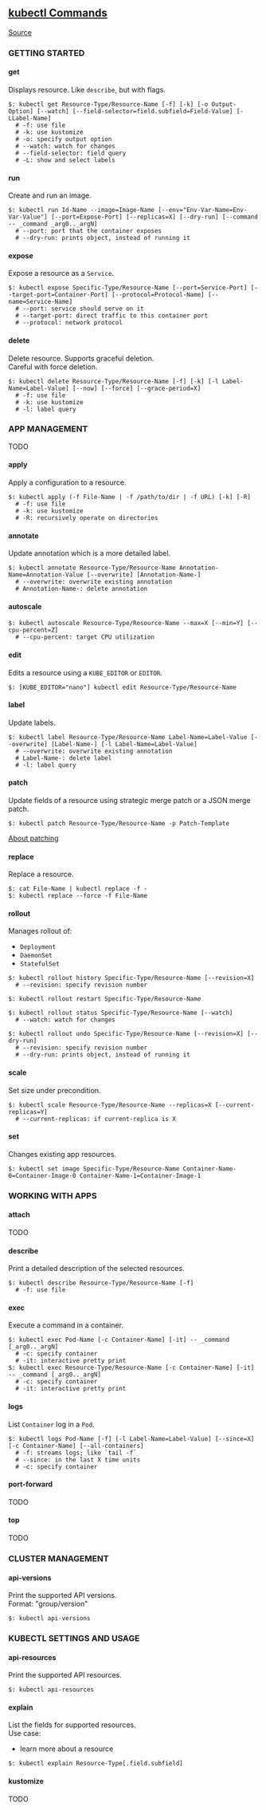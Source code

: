 ## [kubectl Commands](https://kubernetes.io/docs/reference/kubectl/kubectl-cmds/)

[Source](https://kubernetes.io/docs/reference/generated/kubectl/kubectl-commands)  

### GETTING STARTED

#### get

Displays resource. Like `describe`, but with flags.  

```
$: kubectl get Resource-Type/Resource-Name [-f] [-k] [-o Output-Option] [--watch] [--field-selector=field.subfield=Field-Value] [-LLabel-Name]
  # -f: use file
  # -k: use kustomize
  # -o: specify output option
  # --watch: watch for changes
  # --field-selector: field query
  # -L: show and select labels
```

#### run

Create and run an image.  

```
$: kubectl run Id-Name --image=Image-Name [--env="Env-Var-Name=Env-Var-Value"] [--port=Expose-Port] [--replicas=X] [--dry-run] [--command -- _command _arg0.._argN]
  # --port: port that the container exposes
  # --dry-run: prints object, instead of running it
```

#### expose

Expose a resource as a `Service`.  

```
$: kubectl expose Specific-Type/Resource-Name [--port=Service-Port] [--target-port=Container-Port] [--protocol=Protocol-Name] [--name=Service-Name]
  # --port: service should serve on it
  # --target-port: direct traffic to this container port
  # --protocol: network protocol
```

#### delete

Delete resource. Supports graceful deletion.  
Careful with force deletion.  

```
$: kubectl delete Resource-Type/Resource-Name [-f] [-k] [-l Label-Name=Label-Value] [--now] [--force] [--grace-period=X]
  # -f: use file
  # -k: use kustomize
  # -l: label query
```

### APP MANAGEMENT

TODO

#### apply

Apply a configuration to a resource.  

```
$: kubectl apply (-f File-Name | -f /path/to/dir | -f URL) [-k] [-R]
  # -f: use file
  # -k: use kustomize
  # -R: recursively operate on directories
```

#### annotate

Update annotation which is a more detailed label.  

```
$: kubectl annotate Resource-Type/Resource-Name Annotation-Name=Annotation-Value [--overwrite] [Annotation-Name-]
  # --overwrite: overwrite existing annotation
  # Annotation-Name-: delete annotation
```

#### autoscale

```
$: kubectl autoscale Resource-Type/Resource-Name --max=X [--min=Y] [--cpu-percent=Z]
  # --cpu-percent: target CPU utilization
```

#### edit

Edits a resource using a `KUBE_EDITOR` or `EDITOR`.  

```
$: [KUBE_EDITOR="nano"] kubectl edit Resource-Type/Resource-Name
```

#### label

Update labels.  

```
$: kubectl label Resource-Type/Resource-Name Label-Name=Label-Value [--overwrite] [Label-Name-] [-l Label-Name=Label-Value]
  # --overwrite: overwrite existing annotation
  # Label-Name-: delete label
  # -l: label query
```

#### patch

Update fields of a resource using strategic merge patch or a JSON merge patch.  

```
$: kubectl patch Resource-Type/Resource-Name -p Patch-Template
```

[About patching](../../../../Docs/Tasks/RunApps/UpdateObjects)

#### replace

Replace a resource.  

```
$: cat File-Name | kubectl replace -f -
$: kubectl replace --force -f File-Name
```

#### rollout

Manages rollout of:
* `Deployment`
* `DaemonSet`
* `StatefulSet`

```
$: kubectl rollout history Specific-Type/Resource-Name [--revision=X]
  # --revision: specify revision number

$: kubectl rollout restart Specific-Type/Resource-Name

$: kubectl rollout status Specific-Type/Resource-Name [--watch]
  # --watch: watch for changes

$: kubectl rollout undo Specific-Type/Resource-Name [--revision=X] [--dry-run]
  # --revision: specify revision number
  # --dry-run: prints object, instead of running it
```

#### scale

Set size under precondition.  

```
$: kubectl scale Resource-Type/Resource-Name --replicas=X [--current-replicas=Y]
  # --current-replicas: if current-replica is X
```

#### set

Changes existing app resources.  

```
$: kubectl set image Specific-Type/Resource-Name Container-Name-0=Container-Image-0 Container-Name-1=Container-Image-1
```

### WORKING WITH APPS

#### attach

TODO

#### describe

Print a detailed description of the selected resources.  

```
$: kubectl describe Resource-Type/Resource-Name [-f]
  # -f: use file
```

#### exec

Execute a command in a container.  

```
$: kubectl exec Pod-Name [-c Container-Name] [-it] -- _command [_arg0.._argN]
  # -c: specify container
  # -it: interactive pretty print
$: kubectl exec Resource-Type/Resource-Name [-c Container-Name] [-it] -- _command [_arg0.._argN]
  # -c: specify container
  # -it: interactive pretty print
```

#### logs

List `Container` log in a `Pod`.  

```
$: kubectl logs Pod-Name [-f] [-l Label-Name=Label-Value] [--since=X] [-c Container-Name] [--all-containers]
  # -f: streams logs; like `tail -f`
  # --since: in the last X time units
  # -c: specify container
```

#### port-forward

TODO

#### top

TODO

### CLUSTER MANAGEMENT

#### api-versions

Print the supported API versions.  
Format: "group/version"

```
$: kubectl api-versions
```

### KUBECTL SETTINGS AND USAGE

#### api-resources

Print the supported API resources.  

```
$: kubectl api-resources
```

#### explain

List the fields for supported resources.  
Use case:
* learn more about a resource

```
$: kubectl explain Resource-Type[.field.subfield]
```

#### kustomize

TODO
